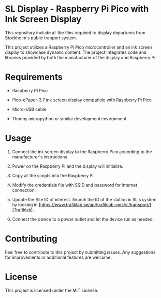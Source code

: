 # SL Display - Raspberry Pi Pico with Ink Screen Display
This repository include all the files required to display departures from Stockholm's public tranport system.

This project utilizes a Raspberry Pi Pico microcontroller and an ink screen display to showcase dynamic content. The project integrates code and libraries provided by both the manufacturer of the display and Raspberry Pi.

# Requirements

- Raspberry Pi Pico

- Pico-ePaper-3.7 ink screen display compatible with Raspberry Pi Pico

- Micro-USB cable

- Thonny micropython or similar development environment


# Usage

1. Connect the ink screen display to the Raspberry Pico according to the manufacturer's instructions.

2. Power on the Raspberry Pi and the display will initialize.

3. Copy all the scripts into the Raspberry Pi.

4. Modify the credentials file with SSID and password for internet connection.

5. Update the Site ID of interest. Search the ID of the station in SL's system by looking in [https://www.trafiklab.se/api/trafiklab-apis/sl/transport/](Trafiklab) .

6. Connect the device to a power outlet and let the device run as needed.


# Contributing

Feel free to contribute to this project by submitting issues. Any suggestions for improvements or additional features are welcome.

# License

This project is licensed under the MIT License.
